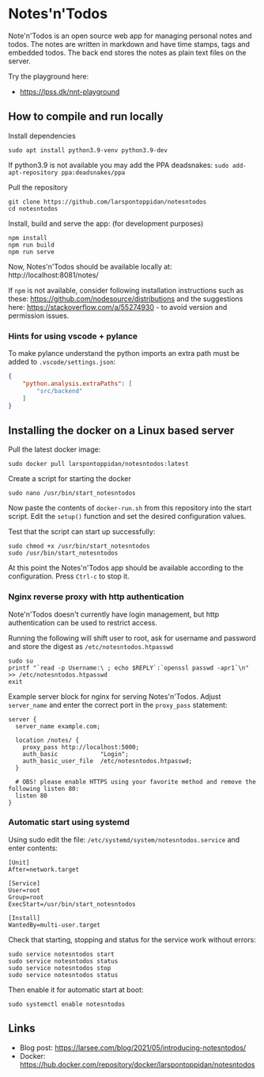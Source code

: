 
# Notes'n'Todos

Note'n'Todos is an open source web app for managing personal notes and todos. The notes are written in markdown and have time stamps, tags and embedded todos. The back end stores the notes as plain text files on the server.

Try the playground here:

- https://lpss.dk/nnt-playground

## How to compile and run locally

Install dependencies

```text
sudo apt install python3.9-venv python3.9-dev
```

If python3.9 is not available you may add the PPA deadsnakes: `sudo add-apt-repository ppa:deadsnakes/ppa`

Pull the repository

```text
git clone https://github.com/larspontoppidan/notesntodos
cd notesntodos
```

Install, build and serve the app: (for development purposes)

```text
npm install
npm run build
npm run serve
```

Now, Notes'n'Todos should be available locally at: http://localhost:8081/notes/

If `npm` is not available, consider following installation instructions such as these: https://github.com/nodesource/distributions and the suggestions here: https://stackoverflow.com/a/55274930 - to avoid version and permission issues.

### Hints for using vscode + pylance

To make pylance understand the python imports an extra path must be added to `.vscode/settings.json`:

```json
{
    "python.analysis.extraPaths": [
        "src/backend"
    ]
}
```

## Installing the docker on a Linux based server

Pull the latest docker image:

```text
sudo docker pull larspontoppidan/notesntodos:latest
```

Create a script for starting the docker

```text
sudo nano /usr/bin/start_notesntodos
```

Now paste the contents of `docker-run.sh` from this repository into the start script. Edit the `setup()` function and set the desired configuration values.

Test that the script can start up successfully:

```text
sudo chmod +x /usr/bin/start_notesntodos
sudo /usr/bin/start_notesntodos
```

At this point the Notes'n'Todos app should be available according to the configuration. Press `Ctrl-c` to stop it.

### Nginx reverse proxy with http authentication

Note'n'Todos doesn't currently have login management, but http authentication can be used to restrict access.

Running the following will shift user to root, ask for username and password and store the digest as `/etc/notesntodos.htpasswd`

```text
sudo su
printf "`read -p Username:\ ; echo $REPLY`:`openssl passwd -apr1`\n" >> /etc/notesntodos.htpasswd
exit
```

Example server block for nginx for serving Notes'n'Todos. Adjust `server_name` and enter the correct port in the `proxy_pass` statement:

```text
server {
  server_name example.com;

  location /notes/ {
    proxy_pass http://localhost:5000;
    auth_basic            "Login";
    auth_basic_user_file  /etc/notesntodos.htpasswd;
  }

  # OBS! please enable HTTPS using your favorite method and remove the following listen 80:
  listen 80
}
```

### Automatic start using systemd

Using sudo edit the file: `/etc/systemd/system/notesntodos.service` and enter contents:

```text
[Unit]
After=network.target

[Service]
User=root
Group=root
ExecStart=/usr/bin/start_notesntodos

[Install]
WantedBy=multi-user.target
```

Check that starting, stopping and status for the service work without errors:

```text
sudo service notesntodos start
sudo service notesntodos status
sudo service notesntodos stop
sudo service notesntodos status
```

Then enable it for automatic start at boot:

```text
sudo systemctl enable notesntodos
```

## Links

- Blog post: https://larsee.com/blog/2021/05/introducing-notesntodos/
- Docker: https://hub.docker.com/repository/docker/larspontoppidan/notesntodos
